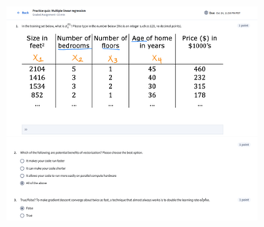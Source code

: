 ![Supervised vs Unsupervised Learning quiz](./quiz_1_part1.png)
![Supervised vs Unsupervised Learning quiz](./quiz_1_part2.png)

